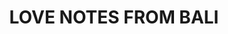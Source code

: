 ---
layout: default
title: LOVE NOTES FROM BALI
featured_image: /uploads/lovenotes-featured-image.png
event_date: 3 SEPTEMBER
event_description: Moments from the islands of the gods that lit up our soul that we want to share
events_order: 1
---